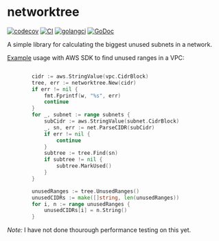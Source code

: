 # networktree

[![codecov](https://codecov.io/gh/jonstacks/networktree/branch/master/graph/badge.svg)](https://codecov.io/gh/jonstacks/networktree)
[![CI](https://github.com/jonstacks/networktree/actions/workflows/ci.yml/badge.svg)](https://github.com/jonstacks/networktree/actions/workflows/ci.yml)
[![golangci](https://github.com/jonstacks/networktree/actions/workflows/golangci.yml/badge.svg)](https://github.com/jonstacks/networktree/actions/workflows/golangci.yml)
[![GoDoc](https://godoc.org/github.com/jonstacks/networktree?status.png)](https://godoc.org/github.com/jonstacks/networktree)

A simple library for calculating the biggest unused subnets in a network.

[Example](https://github.com/jonstacks/aws/blob/42e4c0c207572badc28b974f27c6fca233ac66d1/pkg/views/ec2.go#L277-L299) usage with AWS SDK to find unused ranges in a VPC:

```go

		cidr := aws.StringValue(vpc.CidrBlock)
		tree, err := networktree.New(cidr)
		if err != nil {
			fmt.Fprintf(w, "%s", err)
			continue
		}
		for _, subnet := range subnets {
			subCidr := aws.StringValue(subnet.CidrBlock)
			_, sn, err := net.ParseCIDR(subCidr)
			if err != nil {
				continue
			}
			subtree := tree.Find(sn)
			if subtree != nil {
				subtree.MarkUsed()
			}
		}

		unusedRanges := tree.UnusedRanges()
		unusedCIDRs := make([]string, len(unusedRanges))
		for i, n := range unusedRanges {
			unusedCIDRs[i] = n.String()
		}
```

*Note:* I have not done thourough performance testing on this yet.

